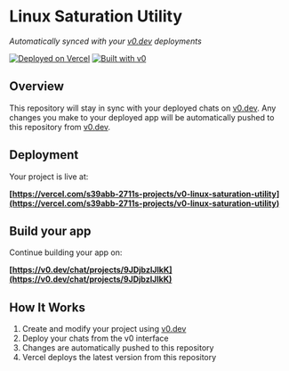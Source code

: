 # Linux Saturation Utility

*Automatically synced with your [v0.dev](https://v0.dev) deployments*

[![Deployed on Vercel](https://img.shields.io/badge/Deployed%20on-Vercel-black?style=for-the-badge&logo=vercel)](https://vercel.com/s39abb-2711s-projects/v0-linux-saturation-utility)
[![Built with v0](https://img.shields.io/badge/Built%20with-v0.dev-black?style=for-the-badge)](https://v0.dev/chat/projects/9JDjbzIJlkK)

## Overview

This repository will stay in sync with your deployed chats on [v0.dev](https://v0.dev).
Any changes you make to your deployed app will be automatically pushed to this repository from [v0.dev](https://v0.dev).

## Deployment

Your project is live at:

**[https://vercel.com/s39abb-2711s-projects/v0-linux-saturation-utility](https://vercel.com/s39abb-2711s-projects/v0-linux-saturation-utility)**

## Build your app

Continue building your app on:

**[https://v0.dev/chat/projects/9JDjbzIJlkK](https://v0.dev/chat/projects/9JDjbzIJlkK)**

## How It Works

1. Create and modify your project using [v0.dev](https://v0.dev)
2. Deploy your chats from the v0 interface
3. Changes are automatically pushed to this repository
4. Vercel deploys the latest version from this repository